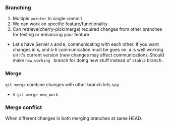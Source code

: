 ### Branching
1. Multiple `pointer` to single commit
2. We can work on specific feature/functionality 
3. Can retrieve(cherry-pick/merge) required changes from other branches for testing or enhancing your feature
- Let's have Server `A` and `B`, communicating with each other. If you want changes in `A`, and `A`-`B` communication must be goes on. `A` is well working on it's current version (new changes may affect communication). Should make ```new_working ``` branch for doing new stuff instead of ```stable``` branch. 

### Merge
```git merge``` combine changes with other branch lets say
- ```$ git merge new_work```

### Merge conflict
When different changes in both merging branches at same HEAD.
